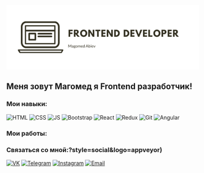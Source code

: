 [![Header](https://github.com/magabiev/magabiev/blob/main/assets/logo.png)](https://github.com/magabiev)

## Меня зовут Магомед я Frontend разработчик!

### Мои навыки:
![HTML](https://img.shields.io/badge/HTML-red?style=flat-square&logo=html)
![CSS](https://img.shields.io/badge/CSS-blue?style=flat-square&logo=css)
![JS](https://img.shields.io/badge/JavaScript-yellow?style=flat-square&logo=js)
![Bootstrap](https://img.shields.io/badge/Bootstrap-purple?style=flat-square&logo=Bootstrap)
![React](https://img.shields.io/badge/React-blue?style=flat-square&logo=react)
![Redux](https://img.shields.io/badge/Redux-purple?style=flat-square&logo=redux)
![Git](https://img.shields.io/badge/Git-darkred?style=flat-square&logo=git)
![Angular](https://img.shields.io/badge/Angular-red?style=flat-square&logo=angular)


### Мои работы:

### Связаться со мной:?style=social&logo=appveyor)
[![VK](https://img.shields.io/badge/VK-red?style=social&logo=vk)](https://vk.com/magabiev)
[![Telegram](https://img.shields.io/badge/Telegram-red?style=social&logo=telegram)](https://teleg.run/magabiev)
[![Instagram](https://img.shields.io/badge/Instagram-red?style=social&logo=instagram)](https://instagram.com/magabievv?igshid=1jspxtrkzkf4y)
[![Email](https://img.shields.io/badge/Email-red?style=social&logo=gmail)](magabiev1401@mail.ru)